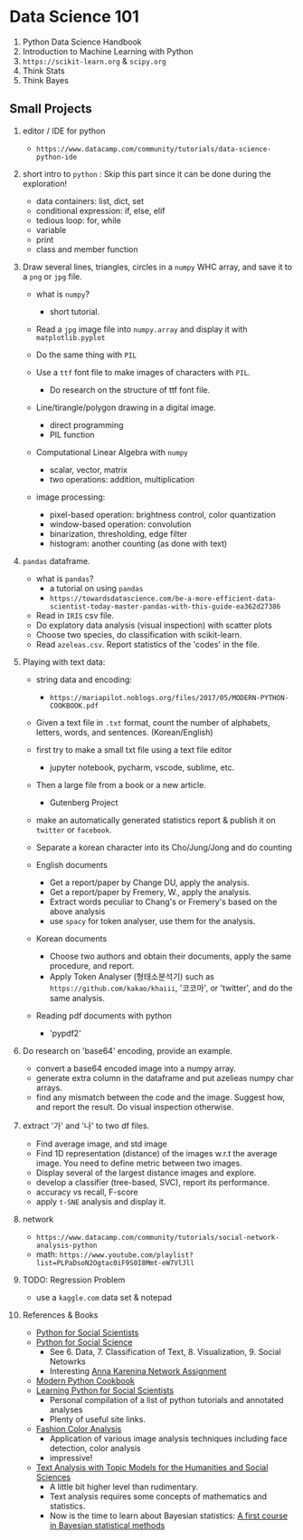 # Data Science 101

1. Python Data Science Handbook
1. Introduction to Machine Learning with Python
1. `https://scikit-learn.org` & `scipy.org`
1. Think Stats
1. Think Bayes



## Small Projects
1. editor / IDE for python
    - `https://www.datacamp.com/community/tutorials/data-science-python-ide`
    
1. short intro to `python` : Skip this part since it can be done during the exploration!
    - data containers: list, dict, set
    - conditional expression: if, else, elif
    - tedious loop: for, while
    - variable
    - print
    - class and member function

1. Draw several lines, triangles, circles in a `numpy` WHC array, and save it to a `png` or `jpg` file.
    - what is `numpy`?
        - short tutorial.
    - Read a `jpg` image file into `numpy.array` and display it with `matplotlib.pyplot`
    - Do the same thing with `PIL`
    - Use a `ttf` font file to make images of characters with `PIL`.
        - Do research on the structure of ttf font file.
        
    - Line/tirangle/polygon drawing in a digital image.
        - direct programming
        - PIL function
    
    - Computational Linear Algebra with `numpy`
        - scalar, vector, matrix
        - two operations: addition, multiplication
       
    - image processing:
        - pixel-based operation: brightness control, color quantization
        - window-based operation: convolution
        - binarization, thresholding, edge filter
        - histogram: another counting (as done with text)
        
1. `pandas` dataframe. 
    - what is `pandas`?
        - a tutorial on using `pandas`
        - `https://towardsdatascience.com/be-a-more-efficient-data-scientist-today-master-pandas-with-this-guide-ea362d27386`
    - Read in `IRIS` csv file. 
    - Do explatory data analysis (visual inspection) with scatter plots
    - Choose two species, do classification with scikit-learn.
    - Read `azeleas.csv`. Report statistics of the 'codes' in the file.

1. Playing with text data: 
    - string data and encoding:
        - `https://mariapilot.noblogs.org/files/2017/05/MODERN-PYTHON-COOKBOOK.pdf`
    - Given a text file in `.txt` format, count the number of alphabets, letters, words, and sentences. (Korean/English)
    - first try to make a small txt file using a text file editor
        - jupyter notebook, pycharm, vscode, sublime, etc. 
    - Then a large file from a book or a new article.
        - Gutenberg Project
    - make an automatically generated statistics report & publish it on `twitter` or `facebook`.
    - Separate a korean character into its Cho/Jung/Jong and do counting
    
    - English documents
        - Get a report/paper by Change DU, apply the analysis.
        - Get a report/paper by Fremery, W., apply the analysis.
        - Extract words peculiar to Chang's or Fremery's based on the above analysis
        - use `spacy` for token analyser, use them for the analysis.
    - Korean documents
        - Choose two authors and obtain their documents, apply the same procedure, and report.
        - Apply Token Analyser (형태소분석기) such as `https://github.com/kakao/khaiii`, '코코마', or 'twitter', and do the same analysis.
        
    - Reading pdf documents with python
        - 'pypdf2'

1. Do research on 'base64' encoding, provide an example.
    - convert a base64 encoded image into a numpy array.
    - generate extra column in the dataframe and put azelieas numpy char arrays.
    - find any mismatch between the code and the image. Suggest how, and report the result. Do visual inspection otherwise.

1. extract '가' and '나' to two df files.
    - Find average image, and std image
    - Find 1D representation (distance) of the images w.r.t the average image. You need to define metric between two images.
    - Display several of the largest distance images and explore.
    - develop a classifier (tree-based, SVC), report its performance.
    - accuracy vs recall, F-score
    - apply `t-SNE` analysis and display it.

1. network
    - `https://www.datacamp.com/community/tutorials/social-network-analysis-python`
    - math: `https://www.youtube.com/playlist?list=PLPaDsoN2Ogtac0iF9S0I8Mmt-eW7VlJll`
    
1. TODO: Regression Problem
    - use a `kaggle.com` data set & notepad
    
1. References & Books
    - [Python for Social Scientists](https://gawron.sdsu.edu/python_for_ss/)
    - [Python for Social Science](https://gawron.sdsu.edu/python_for_ss/course_core/book_draft/index.html)
        - See 6. Data, 7. Classification of Text, 8. Visualization, 9. Social Netowrks
        - Interesting [Anna Karenina Network Assignment](https://gawron.sdsu.edu/python_for_ss/course_core/book_draft/Social_Networks/anna_karenina_network_assignment.html)
    - [Modern Python Cookbook]()
    - [Learning Python for Social Scientists](https://nealcaren.github.io/python-tutorials/)
        - Personal compilation of a list of python tutorials and annotated analyses    
        - Plenty of useful site links.
    - [Fashion Color Analysis](https://github.com/rosariomgomez/fashion)
        - Application of various image analysis techniques including face detection, color analysis
        - impressive!
    - [Text Analysis with Topic Models for the Humanities and Social Sciences](https://liferay.de.dariah.eu/tatom/)
        - A little bit higher level than rudimentary.
        - Text analysis requires some concepts of mathematics and statistics.
        - Now is the time to learn about Bayesian statistics: [A first course in Bayesian statistical methods](https://www.stat.washington.edu/people/pdhoff/book.php)
    
